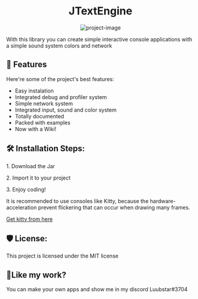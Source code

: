 <h1 id="title" align="center">JTextEngine</h1>

<p align="center"><img src="https://socialify.git.ci/Luubstar/JTextEngine/image?description=1&amp;descriptionEditable=Make%20easy%20console%20interactive%20programs%20in%20java&amp;font=Source%20Code%20Pro&amp;language=1&amp;name=1&amp;owner=1&amp;pattern=Charlie%20Brown&amp;theme=Auto" alt="project-image"></p>

<p id="description">With this library you can create simple interactive console applications with a simple sound system colors and network</p>

  
  
<h2>🧐 Features</h2>

Here're some of the project's best features:

*   Easy instalation
*   Integrated debug and profiler system
*   Simple network system
*   Integrated input, sound and color system
*   Totally documented
*   Packed with examples 
*   Now with a Wiki!

<h2>🛠️ Installation Steps:</h2>

<p>1. Download the Jar</p>

<p>2. Import it to your project</p>

<p>3. Enjoy coding!</p>

<p> It is recommended to use consoles like Kitty, because the hardware-acceleration prevent flickering that can occur when drawing many frames. 

[Get kitty from here](https://sw.kovidgoyal.net/kitty/)

<h2>🛡️ License:</h2>

This project is licensed under the MIT license

<h2>💖Like my work?</h2>

You can make your own apps and show me in my discord Luubstar#3704
